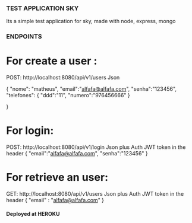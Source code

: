 ### TEST APPLICATION SKY  ####

Its a simple test application for sky, made with node, express, mongo

### ENDPOINTS #####

 # For create a user :
POST: http://localhost:8080/api/v1/users
Json 

{
  "nome": "matheus",
  "email":"alfafa@alfafa.com",
  "senha":"123456",
  "telefones":
  	{
  		"ddd":"11",
  		"numero":"976456666"
  	}
  	
}

# For login:
POST: http://localhost:8080/api/v1/login
Json plus Auth JWT token in the header
{
	"email":"alfafa@alfafa.com",
	"senha":"123456"
}

# For retrieve an user:
GET: http://localhost:8080/api/v1/users
Json plus Auth JWT token in the header
{
    "email" : "alfafa@alfafa.com"
}

#### Deployed at HEROKU  ####

